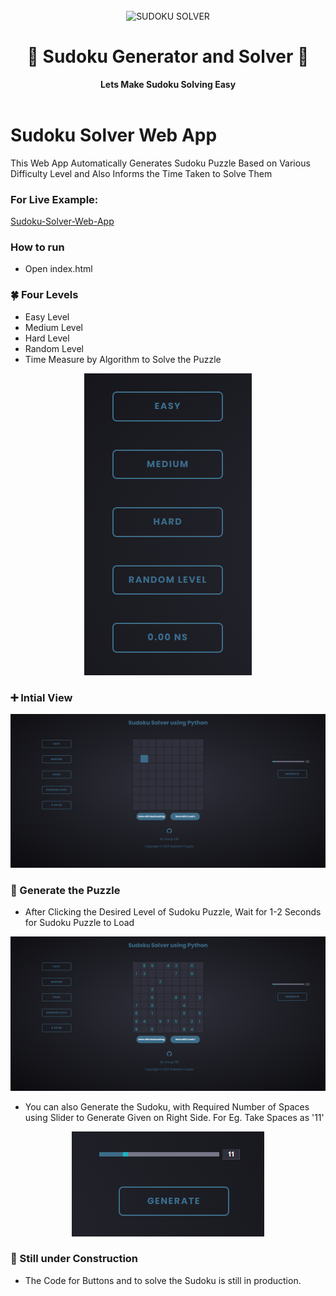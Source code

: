 <div align="center">
  <br>
  <img alt="SUDOKU SOLVER" src="https://i.ibb.co/pvxKJcC/SUDOKU-LOGO.png" width="300px">
  <h1>🧩 Sudoku Generator and Solver 🧩</h1>
  <strong>Lets Make Sudoku Solving Easy</strong>
  <br></br>
</div>

# Sudoku Solver Web App

This Web App Automatically Generates Sudoku Puzzle Based on Various Difficulty Level and Also Informs the Time Taken to Solve Them

### For Live Example:
[Sudoku-Solver-Web-App](https://saksham20bce10288.github.io/Sudoku-Solver-Web-App/)

### How to run

<!-- - Install python and pip
- Run pip install -r requirements.txt
- Run python api.py -->
- Open index.html 

### 🍀 Four Levels 

- Easy Level
- Medium Level
- Hard Level
- Random Level
- Time Measure by Algorithm to Solve the Puzzle

<p align="center">
  <img src="assets/Four_Levels.png" alt="Four Levels of App and Time">
</p>

### ➕ Intial View

<p align="center">
  <img src="assets/Initial_View.png" width="700" alt="Intial View of App">
</p>

### 🧩 Generate the Puzzle

- After Clicking the Desired Level of Sudoku Puzzle, Wait for 1-2 Seconds for Sudoku Puzzle to Load

<p align="center">
  <img src="assets/Puzzle_Loaded.png" width="700" alt="Sudoku Puzzle Loaded Image">
</p>

- You can also Generate the Sudoku, with Required Number of Spaces using Slider to Generate Given on Right Side. For Eg. Take Spaces as '11'

<p align="center">
  <img src="assets/Generate.png" alt="Generate Button">
</p>

### 🚧 Still under Construction

- The Code for Buttons and to solve the Sudoku is still in production.

<!-- <p align="center">
  <img src="image/PUZZLE_LOADED_WITH_8_SPACES.jpg" width="700" alt="Sudoku Puzzle Loaded Image 8 Spaces">
</p>

### 🤔 Solve the Sudoku Puzzle

> Click on **Solve the Sudoku** Button

>- Solved Using BackTracking Algorithm

<p align="center">
  <img src="image/SOLVED_USING_BACKTRACKING.png" width="700" alt="Backtracking Solved">
</p>

>- Solved Using Crook's Algorithm

<p align="center">
  <img src="image/SOLVED_USING_CROOK.png" width="700" alt="Crooks Solved">
</p>

- Final Solved View of Web App

<p align="center">
  <img src="image/FINAL_SOLVED_VIEW.jpg" width="700" alt="Final Solved Puzzle">
</p>

## 🤝 Contributing

We encourage you to contribute to Sudoku Solver for Further Improvement! Please check out the [Contributing guide](/CONTRIBUTING.md) for guidelines about how to proceed. -->
